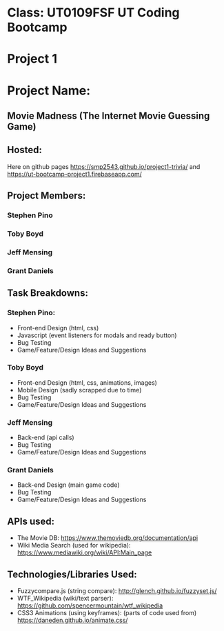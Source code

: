 # Class: UT0109FSF UT Coding Bootcamp
# Project 1

# Project Name: 
## Movie Madness (The Internet Movie Guessing Game)

## Hosted: 
Here on github pages <https://smp2543.github.io/project1-trivia/> and <https://ut-bootcamp-project1.firebaseapp.com/>

## Project Members: 
### Stephen Pino
### Toby Boyd
### Jeff Mensing
### Grant Daniels

## Task Breakdowns:
### Stephen Pino: 
* Front-end Design (html, css)
* Javascript (event listeners for modals and ready button)
* Bug Testing
* Game/Feature/Design Ideas and Suggestions
### Toby Boyd
* Front-end Design (html, css, animations, images)
* Mobile Design (sadly scrapped due to time)
* Bug Testing
* Game/Feature/Design Ideas and Suggestions
### Jeff Mensing
* Back-end (api calls)
* Bug Testing
* Game/Feature/Design Ideas and Suggestions
### Grant Daniels
* Back-end Design (main game code)
* Bug Testing
* Game/Feature/Design Ideas and Suggestions

## APIs used:
* The Movie DB: <https://www.themoviedb.org/documentation/api>
* Wiki Media Search (used for wikipedia): <https://www.mediawiki.org/wiki/API:Main_page>

## Technologies/Libraries Used:
* Fuzzycompare.js (string compare):  <http://glench.github.io/fuzzyset.js/>
* WTF_Wikipedia (wiki/text parser): <https://github.com/spencermountain/wtf_wikipedia>
* CSS3 Animations (using keyframes): (parts of code used from)  <https://daneden.github.io/animate.css/>